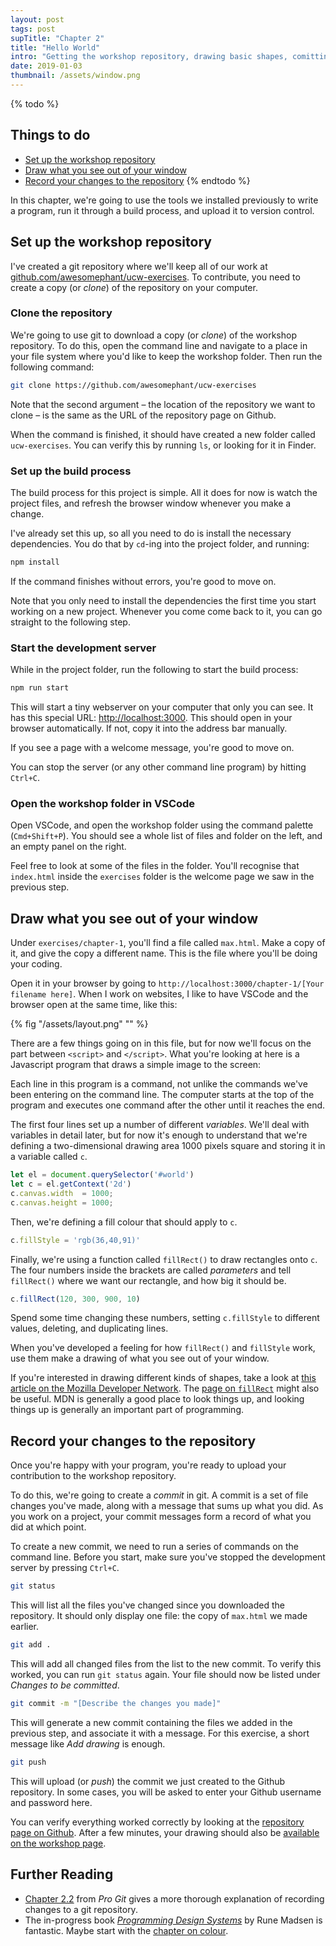 ```yaml
---
layout: post
tags: post
supTitle: "Chapter 2"
title: "Hello World"
intro: "Getting the workshop repository, drawing basic shapes, comitting your changes."
date: 2019-01-03
thumbnail: /assets/window.png
---
```


{% todo %}

## Things to do
- [Set up the workshop repository](#set-up-the-work­shop-repos­i­tory)
- [Draw what you see out of your win­dow](#draw-what-you-see-out-of-your-win­dow)
- [Record your changes to the repos­i­tory](#record-your-changes-to-the-repos­i­tory)
{% endtodo %}

In this chapter, we're going to use the tools we installed previously to write a program, run it through a build process, and upload it to version control.

## Set up the workshop repository

I've created a git repository where we'll keep all of our work at [github.com/awesomephant/ucw-exercises](https://github.com/awesomephant/ucw-exercises). To contribute, you need to create a copy (or *clone*) of the repository on your computer.

### Clone the repository

We're going to use git to download a copy (or *clone*) of the workshop repository. To do this, open the command line and navigate to a place in your file system where you'd like to keep the workshop folder. Then run the following command:

```bash
git clone https://github.com/awesomephant/ucw-exercises
``` 
Note that the second argument – the location of the repository we want to clone – is the same as the URL of the repository page on Github.

When the command is finished, it should have created a new folder called ```ucw-exercises```. You can verify this by running ```ls```, or looking for it in Finder.

### Set up the build process

The build process for this project is simple. All it does for now is watch the project files, and refresh the browser window whenever you make a change.

I've already set this up, so all you need to do is install the necessary dependencies. You do that by ```cd```-ing into the project folder, and running: 

```bash
npm install
```

If the command finishes without errors, you're good to move on.

Note that you only need to install the dependencies the first time you start working on a new project. Whenever you come come back to it, you can go straight to the following step.

### Start the development server
While in the project folder, run the following to start the build process:
```bash
npm run start
```

This will start a tiny webserver on your computer that only you can see. It has this special URL: [http://localhost:3000](http://localhost:3000). This should open in your browser automatically. If not, copy it into the address bar manually.

If you see a page with a welcome message, you're good to move on.

You can stop the server (or any other command line program) by hitting ```Ctrl+C```.

### Open the workshop folder in VSCode
Open VSCode, and open the workshop folder using the command palette (```Cmd+Shift+P```). You should see a whole list of files and folder on the left, and an empty panel on the right.

Feel free to look at some of the files in the folder. You'll recognise that ```index.html``` inside the ```exercises``` folder is the welcome page we saw in the previous step.

## Draw what you see out of your window
Under ```exercises/chapter-1```, you'll find a file called ```max.html```. Make a copy of it, and give the copy a different name. This is the file where you'll be doing your coding.

Open it in your browser by going to ```http://localhost:3000/chapter-1/[Your filename here]```. When I work on websites, I like to have VSCode and the browser open at the same time, like this:

{% fig "/assets/layout.png" "" %}

There are a few things going on in this file, but for now we'll focus on the part between ```<script>``` and ```</script>```. What you're looking at here is a Javascript program that draws a simple image to the screen:

Each line in this program is a command, not unlike the commands we've been entering on the command line. The computer starts at the top of the program and executes one command after the other until it reaches the end. 

The first four lines set up a number of different *variables*. We'll deal with variables in detail later, but for now it's enough to understand that we're defining a two-dimensional drawing area 1000 pixels square and storing it in a variable called ```c```.

```js
let el = document.querySelector('#world')
let c = el.getContext('2d')
c.canvas.width  = 1000;
c.canvas.height = 1000;
```

Then, we're defining a fill colour that should apply to ```c```.

```js
c.fillStyle = 'rgb(36,40,91)'
```

Finally, we're using a function called ```fillRect()``` to draw rectangles onto ```c```. The four numbers inside the brackets are called *parameters* and tell ```fillRect()``` where we want our rectangle, and how big it should be.

```js
c.fillRect(120, 300, 900, 10)
```

Spend some time changing these numbers, setting ```c.fillStyle``` to different values, deleting, and duplicating lines.

When you've developed a feeling for how ```fillRect()``` and ```fillStyle``` work, use them make a drawing of what you see out of your window.

If you're interested in drawing different kinds of shapes, take a look at [this article on the Mozilla Developer Network](https://developer.mozilla.org/en-US/docs/Web/API/Canvas_API/Tutorial/Drawing_shapes). The [page on ```fillRect```](https://developer.mozilla.org/en-US/docs/Web/API/CanvasRenderingContext2D/fillRect) might also be useful. MDN is generally a good place to look things up, and looking things up is generally an important part of programming.

## Record your changes to the repository

Once you're happy with your program, you're ready to upload your contribution to the workshop repository.

To do this, we're going to create a *commit* in git. A commit is a set of file changes you've made, along with a message that sums up what you did. As you work on a project, your commit messages form a record of what you did at which point.

To create a new commit, we need to run a series of commands on the command line. Before you start, make sure you've stopped the development server by pressing ```Ctrl+C```.

```bash
git status
```
This will list all the files you've changed since you downloaded the repository. It should only display one file: the copy of ```max.html``` we made earlier. 

```bash
git add .
```

This will add all changed files from the list to the new commit. To verify this worked, you can run ```git status``` again. Your file should now be listed under *Changes to be committed*.


```bash
git commit -m "[Describe the changes you made]"
```

This will generate a new commit containing the files we added in the previous step, and associate it with a message. For this exercise, a short message like *Add drawing* is enough.

```bash
git push
```

This will upload (or *push*) the commit we just created to the Github repository. In some cases, you will be asked to enter your Github username and password here.

You can verify everything worked correctly by looking at the [repository page on Github](https://github.com/awesomephant/ucw-exercises). After a few minutes, your drawing should also be [available on the workshop page](https://www.maxkoehler.com/ucw-exercises/exercises/).


## Further Reading

- [Chapter 2.2](https://git-scm.com/book/en/v2/Git-Basics-Recording-Changes-to-the-Repository) from *Pro Git* gives a more thorough explanation of recording changes to a git repository.
- The in-progress book [*Programming Design Systems*](https://www.programmingdesignsystems.com/) by Rune Madsen is fantastic. Maybe start with the [chapter on colour](https://www.programmingdesignsystems.com/color/color-models-and-color-spaces/index.html#color-models-and-color-spaces-JDQ1fRD).
